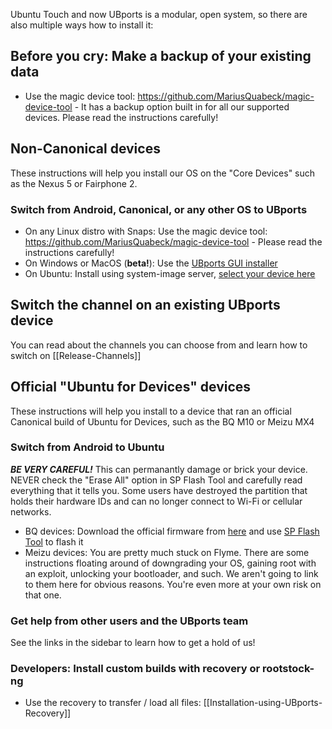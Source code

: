 Ubuntu Touch and now UBports is a modular, open system, so there are also multiple ways how to install it:

## Before you cry: Make a backup of your existing data

* Use the magic device tool: https://github.com/MariusQuabeck/magic-device-tool - It has a backup option built in for all our supported devices. Please read the instructions carefully!

## Non-Canonical devices

These instructions will help you install our OS on the "Core Devices" such as the Nexus 5 or Fairphone 2.

### Switch from Android, Canonical, or any other OS to UBports

* On any Linux distro with Snaps: Use the magic device tool: https://github.com/MariusQuabeck/magic-device-tool - Please read the instructions carefully!
* On Windows or MacOS (**beta!**): Use the [UBports GUI installer](https://github.com/ubports/ubports-installer/releases)
* On Ubuntu: Install using system-image server, [select your device here](https://devices.ubports.com/#/)

## Switch the channel on an existing UBports device

You can read about the channels you can choose from and learn how to switch on [[Release-Channels]]

## Official "Ubuntu for Devices" devices

These instructions will help you install to a device that ran an official Canonical build of Ubuntu for Devices, such as the BQ M10 or Meizu MX4

### Switch from Android to Ubuntu

***BE VERY CAREFUL!*** This can permanantly damage or brick your device. NEVER check the "Erase All" option in SP Flash Tool and carefully read everything that it tells you. Some users have destroyed the partition that holds their hardware IDs and can no longer connect to Wi-Fi or cellular networks.

* BQ devices: Download the official firmware from [here](http://www.mibqyyo.com/en-download/) and use [SP Flash Tool](https://spflashtool.com/) to flash it
* Meizu devices: You are pretty much stuck on Flyme. There are some instructions floating around of downgrading your OS, gaining root with an exploit, unlocking your bootloader, and such. We aren't going to link to them here for obvious reasons. You're even more at your own risk on that one.

### Get help from other users and the UBports team

See the links in the sidebar to learn how to get a hold of us!

### Developers: Install custom builds with recovery or rootstock-ng
* Use the recovery to transfer / load all files: [[Installation-using-UBports-Recovery]]